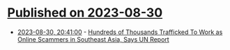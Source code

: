 # [Published on 2023-08-30](index.md)

* [2023-08-30, 20:41:00](https://yro.slashdot.org/story/23/08/30/1840248/hundreds-of-thousands-trafficked-to-work-as-online-scammers-in-southeast-asia-says-un-report?utm_source=rss1.0mainlinkanon&utm_medium=feed) - [Hundreds of Thousands Trafficked To Work as Online Scammers in Southeast Asia, Says UN Report](https://yro.slashdot.org/story/23/08/30/1840248/hundreds-of-thousands-trafficked-to-work-as-online-scammers-in-southeast-asia-says-un-report?utm_source=rss1.0mainlinkanon&utm_medium=feed)
